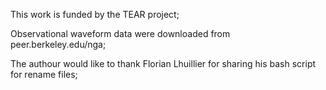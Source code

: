 This work is funded by the TEAR project;

Observational waveform data were downloaded from peer.berkeley.edu/nga;

The authour would like to thank Florian Lhuillier for sharing his bash script for rename files;
